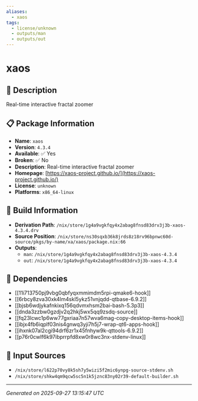 ```yaml
---
aliases:
  - xaos
tags:
  - license/unknown
  - outputs/man
  - outputs/out
---
```


# xaos

## 📝 Description

Real-time interactive fractal zoomer

## 📋 Package Information

- **Name**: `xaos`
- **Version**: `4.3.4`
- **Available**: ✅ Yes
- **Broken**: ✅ No
- **Description**: Real-time interactive fractal zoomer
- **Homepage**: [https://xaos-project.github.io/](https://xaos-project.github.io/)
- **License**: `unknown`
- **Platforms**: `x86_64-linux`

## 🔧 Build Information

- **Derivation Path**: `/nix/store/1g4a9vgkfqy4x2abag8fnsd83drv3j3b-xaos-4.3.4.drv`
- **Source Position**: `/nix/store/ns30sqxb36k8jrds8z18rv96bpnwc60d-source/pkgs/by-name/xa/xaos/package.nix:66`
- **Outputs**:
  - `man`:  `/nix/store/1g4a9vgkfqy4x2abag8fnsd83drv3j3b-xaos-4.3.4`
  - `out`:  `/nix/store/1g4a9vgkfqy4x2abag8fnsd83drv3j3b-xaos-4.3.4`

## 🔗 Dependencies

- [[11i713750pj9vbg0qbfyqxmmimdm5rpi-qmake6-hook]]
- [[6rbcy8zva30xk4lm4skl5ykz51vnjqdd-qtbase-6.9.2]]
- [[bjsb6wdjykafnkixq156qdvmxhsm2bai-bash-5.3p3]]
- [[dnda3zzbw0gzdjv2q2hkj5wx5qq9zsdq-source]]
- [[fq23lcwc1p6ww77gxriaa7n57wva6mag-copy-desktop-items-hook]]
- [[ibjx4fb6iqplf03nis4gnwq3yji7h5j7-wrap-qt6-apps-hook]]
- [[ihxnk07al2cgi94drf6zr1x45fnhyw9k-qttools-6.9.2]]
- [[p76r0cwlf6k97ibprrpfd8xw0r8wc3nx-stdenv-linux]]

## 📁 Input Sources

- `/nix/store/l622p70vy8k5sh7y5wizi5f2mic6ynpg-source-stdenv.sh`
- `/nix/store/shkw4qm9qcw5sc5n1k5jznc83ny02r39-default-builder.sh`

---
*Generated on 2025-09-27 13:15:47 UTC*
